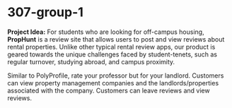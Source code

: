 # 307-group-1

**Project Idea:**
For students who are looking for off-campus housing, **PropHunt** is a review site that allows users to post and view reviews about rental properties. Unlike other typical rental review apps, our product is geared towards the unique challenges faced by student-tenets, such as regular turnover, studying abroad, and campus proximity.

Similar to PolyProfile, rate your professor but for your landlord. Customers can view property management companies and the landlords/properties associated with the company. Customers can leave reviews and view reviews.
